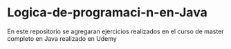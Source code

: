 # Logica-de-programaci-n-en-Java
En este repositorio se agregaran ejercicios realizados en el curso de master completo en Java realizado en Udemy 
